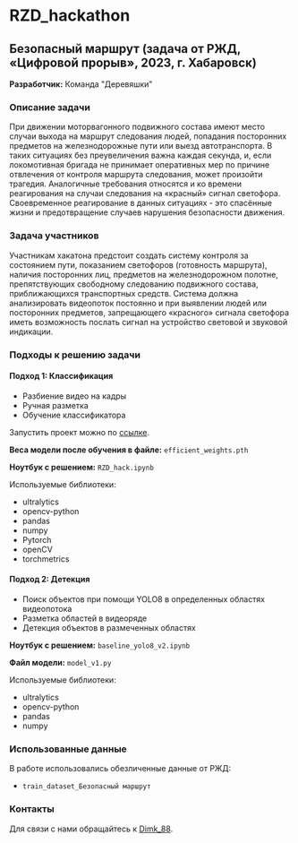 # RZD_hackathon
## Безопасный маршрут (задача от РЖД, «Цифровой прорыв», 2023, г. Хабаровск)

**Разработчик:** Команда "Деревяшки"

### Описание задачи
При движении моторвагонного подвижного состава имеют место случаи выхода на маршрут следования людей, попадания посторонних предметов на железнодорожные пути или выезд автотранспорта. В таких ситуациях без преувеличения важна каждая секунда, и, если локомотивная бригада не принимает оперативных мер по причине отвлечения от контроля маршрута следования, может произойти трагедия. Аналогичные требования относятся и ко времени реагирования на случаи следования на «красный» сигнал светофора. Своевременное реагирование в данных ситуациях - это спасённые жизни и предотвращение случаев нарушения безопасности движения. 

### Задача участников
Участникам хакатона предстоит создать систему контроля за состоянием пути, показанием светофоров (готовность маршрута), наличия посторонних лиц, предметов на железнодорожном полотне, препятствующих свободному следованию подвижного состава, приближающихся транспортных средств. Система должна анализировать видеопоток постоянно и при выявлении людей или посторонних предметов, запрещающего «красного» сигнала светофора иметь возможность послать сигнал на устройство световой и звуковой индикации.

### Подходы к решению задачи

#### Подход 1: Классификация
- Разбиение видео на кадры
- Ручная разметка
- Обучение классификатора

Запустить проект можно по [ссылке](https://colab.research.google.com/drive/11ooC0uXf1_rgXTmYHThdsqpOs1uUFwu7?usp=sharing).

**Веса модели после обучения в файле:** `efficient_weights.pth`

**Ноутбук с решением:** `RZD_hack.ipynb`

Используемые библиотеки:
- ultralytics
- opencv-python
- pandas
- numpy
- Pytorch
- openCV
- torchmetrics

#### Подход 2: Детекция
- Поиск объектов при помощи YOLO8 в определенных областях видеопотока
- Разметка областей в видеоряде
- Детекция объектов в размеченных областях

**Ноутбук с решением:** `baseline_yolo8_v2.ipynb`

**Файл модели:** `model_v1.py`

Используемые библиотеки:
- ultralytics
- opencv-python
- pandas
- numpy

### Использованные данные
В работе использовались обезличенные данные от РЖД:
- `train_dataset_Безопасный маршрут`

### Контакты
Для связи с нами обращайтесь к [Dimk_88](https://t.me/Dimk_88).
